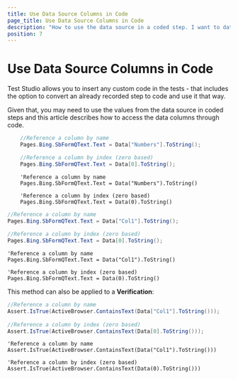 ```yaml
---
title: Use Data Source Columns in Code
page_title: Use Data Source Columns in Code
description: "How to use the data source in a coded step. I want to data drive a coded step."
position: 7
---
```

# Use Data Source Columns in Code

Test Studio allows you to insert any custom code in the tests - that includes the option to convert an already recorded step to code and use it that way.

Given that, you may need to use the values from the data source in coded steps and this article describes how to access the data columns through code.


````C#
	//Reference a column by name
	Pages.Bing.SbFormQText.Text = Data["Numbers"].ToString();

	//Reference a column by index (zero based)
	Pages.Bing.SbFormQText.Text = Data[0].ToString();
````
````VB
	'Reference a column by name
	Pages.Bing.SbFormQText.Text = Data("Numbers").ToString()

	'Reference a column by index (zero based)
	Pages.Bing.SbFormQText.Text = Data(0).ToString()
````

````C#
//Reference a column by name
Pages.Bing.SbFormQText.Text = Data["Col1"].ToString();
  
//Reference a column by index (zero based)
Pages.Bing.SbFormQText.Text = Data[0].ToString();
````
````VB
'Reference a column by name
Pages.Bing.SbFormQText.Text = Data("Col1").ToString()
 
'Reference a column by index (zero based)
Pages.Bing.SbFormQText.Text = Data(0).ToString()
````

This method can also be applied to a **Verification**:

````C#
//Reference a column by name
Assert.IsTrue(ActiveBrowser.ContainsText(Data["Col1"].ToString()));
  
//Reference a column by index (zero based)
Assert.IsTrue(ActiveBrowser.ContainsText(Data[0].ToString()));
````
````VB
'Reference a column by name
Assert.IsTrue(ActiveBrowser.ContainsText(Data("Col1").ToString()))
 
'Reference a column by index (zero based)
Assert.IsTrue(ActiveBrowser.ContainsText(Data(0).ToString()))
````
